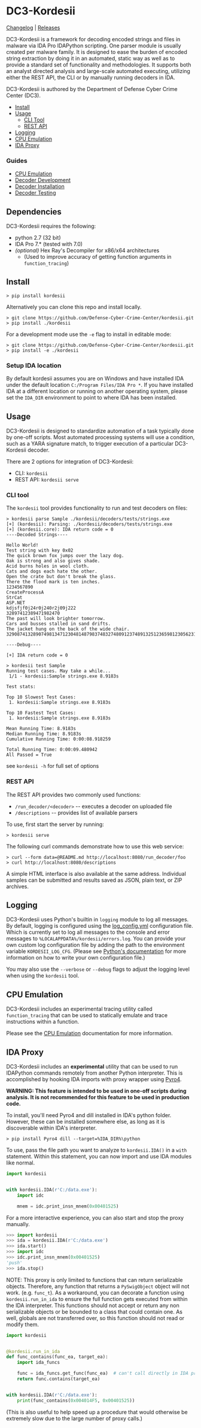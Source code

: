 # DC3-Kordesii
[Changelog](CHANGELOG.md) | [Releases](https://github.com/Defense-Cyber-Crime-Center/kordesii/releases)

DC3-Kordesii is a framework for decoding encoded strings and files in malware via IDA Pro IDAPython scripting. 
One parser module is usually created per malware family. 
It is designed to ease the burden of encoded string extraction by doing it in an automated, 
static way as well as to provide a standard set of functionality and methodologies. 
It supports both an analyst directed analysis and large-scale automated executing, 
utilizing either the REST API, the CLI or by manually running decoders in IDA. 

DC3-Kordesii is authored by the Department of Defense Cyber Crime Center (DC3).

- [Install](#install)
- [Usage](#usage)
    - [CLI Tool](#cli-tool)
    - [REST API](#rest-api)
- [Logging](#logging)
- [CPU Emulation](#cpu-emulation)
- [IDA Proxy](#ida-proxy)

### Guides
- [CPU Emulation](docs/CPUEmulation.md)
- [Decoder Development](docs/DecoderDevelopment.md)
- [Decoder Installation](docs/DecoderInstallation.md)
- [Decoder Testing](docs/DecoderTesting.md)

## Dependencies
DC3-Kordesii requires the following:
- python 2.7 (32 bit)
- IDA Pro 7.* (tested with 7.0)
- *(optional)* Hex Ray's Decompiler for x86/x64 architectures
    - (Used to improve accuracy of getting function arguments in `function_tracing`)

## Install
```console
> pip install kordesii
```

Alternatively you can clone this repo and install locally.
```console
> git clone https://github.com/Defense-Cyber-Crime-Center/kordesii.git
> pip install ./kordesii
```

For a development mode use the `-e` flag to install in editable mode:

```console
> git clone https://github.com/Defense-Cyber-Crime-Center/kordesii.git
> pip install -e ./kordesii
```

### Setup IDA location

By default kordesii assumes you are on Windows and have installed IDA under the default location `C:/Program Files/IDA Pro *`.
If you have installed IDA at a different location or running on another operating system, please set the `IDA_DIR` environment
to point to where IDA has been installed.

## Usage

DC3-Kordesii is designed to standardize automation of a task typically done by one-off scripts.
Most automated processing systems will use a condition, such as a YARA signature match, 
to trigger execution of a particular DC3-Kordesii decoder.

There are 2 options for integration of DC3-Kordesii:
- CLI: `kordesii`
- REST API: ```kordesii serve```

### CLI tool

The `kordesii` tool provides functionality to run and test decoders on files:

```console
> kordesii parse Sample ./kordesii/decoders/tests/strings.exe
[+] (kordesii): Parsing: ./kordesii/decoders/tests/strings.exe
[+] (kordesii.core): IDA return code = 0
----Decoded Strings----

Hello World!
Test string with key 0x02
The quick brown fox jumps over the lazy dog.
Oak is strong and also gives shade.
Acid burns holes in wool cloth.
Cats and dogs each hate the other.
Open the crate but don't break the glass.
There the flood mark is ten inches.
1234567890
CreateProcessA
StrCat
ASP.NET
kdjsfjf0j24r0j240r2j09j222
32897412389471982470
The past will look brighter tomorrow.
Cars and busses stalled in sand drifts.
The jacket hung on the back of the wide chair.
32908741328907498134712304814879837483274809123748913251236598123056231895712

----Debug----

[+] IDA return code = 0

> kordesii test Sample
Running test cases. May take a while...
 1/1 - kordesii:Sample strings.exe 8.9183s

Test stats:

Top 10 Slowest Test Cases:
 1. kordesii:Sample strings.exe 8.9183s

Top 10 Fastest Test Cases:
 1. kordesii:Sample strings.exe 8.9183s

Mean Running Time: 8.9183s
Median Running Time: 8.9183s
Cumulative Running Time: 0:00:08.918259

Total Running Time: 0:00:09.480942
All Passed = True
```

see ```kordesii -h``` for full set of options

### REST API

The REST API provides two commonly used functions:

* ```/run_decoder/<decoder>``` -- executes a decoder on uploaded file
* ```/descriptions``` -- provides list of available parsers

To use, first start the server by running:
```console
> kordesii serve
```

The following curl commands demonstrate how to use this web service:
```console
> curl --form data=@README.md http://localhost:8080/run_decoder/foo
> curl http://localhost:8080/descriptions
```

A simple HTML interface is also available at the same address.
Individual samples can be submitted and results
saved as JSON, plain text, or ZIP archives.

## Logging
DC3-Kordesii uses Python's builtin in `logging` module to log all messages.
By default, logging is configured using the [log_config.yml](kordesii/config/log_config.yml) configuration
file. Which is currently set to log all messages to the console and error messages to `%LOCALAPPDATA%/kordesii/errors.log`. 
You can provide your own custom log configuration file by adding the path
to the environment variable `KORDESII_LOG_CFG`. (Please see [Python's documentation](http://docs.python.org/dev/library/logging.config.html) for more information on how to write your own configuration file.)

You may also use the `--verbose` or `--debug` flags to adjust the logging level when using the `kordesii` tool.


## CPU Emulation
DC3-Kordesii includes an experimental tracing utility called `function_tracing` that can be used to statically emulate
and trace instructions within a function.

Please see the [CPU Emulation](docs/CPUEmulation.md) documentation for more information.


## IDA Proxy
DC3-Kordesii includes an **experimental** utility that can be used to run IDAPython commands remotely
from another Python interpreter. This is accomplished by hooking IDA imports with proxy wrapper using [Pyro4](http://pyro4.readthedocs.io/en/stable).

**WARNING: This feature is intended to be used in one-off scripts during analysis. 
It is not recommended for this feature to be used in production code.**

To install, you'll need Pyro4 and dill installed in IDA's python folder.
However, these can be installed somewhere else, as long as it is discoverable within IDA's interpreter.

```console
> pip install Pyro4 dill --target=%IDA_DIR%\python
```


To use, pass the file path you want to analyze to `kordesii.IDA()` in a `with` statement.
Within this statement, you can now import and use IDA modules like normal.

```python
import kordesii


with kordesii.IDA(r'C:/data.exe'):
    import idc

    mnem = idc.print_insn_mnem(0x00401525) 
```

For a more interactive experience, you can also start and stop the proxy manually.

```python
>>> import kordesii
>>> ida = kordesii.IDA(r'C:/data.exe')
>>> ida.start()
>>> import idc
>>> idc.print_insn_mnem(0x00401525)
'push'
>>> ida.stop()
```


NOTE: This proxy is only limited to functions that can return serializable objects. Therefore, any function
that returns a `PySwigObject` object will not work. (e.g. `func_t`).
As a workaround, you can decorate a function using `kordesii.run_in_ida` to ensure the full function gets executed from within the IDA interpreter. This functions should not accept or return any non serializable
objects or be bounded to a class that could contain one. As well, globals are not transferred over, so
this function should not read or modify them.

```python
import kordesii


@kordesii.run_in_ida
def func_contains(func_ea, target_ea):
    import ida_funcs

    func = ida_funcs.get_func(func_ea)  # can't call directly in IDA proxy due to Swig object!
    return func.contains(target_ea)


with kordesii.IDA(r'C:/data.exe'):
    print(func_contains(0x004014F5, 0x00401525))
```

(This is also useful to help speed up a procedure that would otherwise be extremely slow due to the large 
number of proxy calls.)

